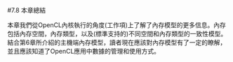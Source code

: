 #7.8 本章總結

本章我們從OpenCL內核執行的角度(工作項)上了解了內存模型的更多信息。內存包括內存空間，內存類型，以及(標準支持的)不同空間和內存類型的一致性模型。結合第6章所介紹的主機端內存模型，讀者現在應該對內存模型有了一定的瞭解，並且應該知道了OpenCL應用中數據的管理和使用方式。
